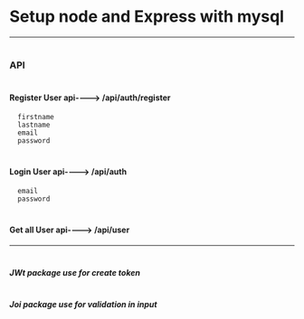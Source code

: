 # Setup node and Express with mysql
__________________________________________________________
# <h3>API</h3>
 # <h4>Register User api----> /api/auth/register</h4>
      firstname
      lastname
      email
      password
   
 # <h4>Login User api----> /api/auth</h4>
      email
      password
 # <h4>Get all User api----> /api/user</h4>
 
 ______________________________________________________
 # <h5> JWt package use for create token </h5>
 
 # <h5> Joi package  use for validation in input   </h5>
 
